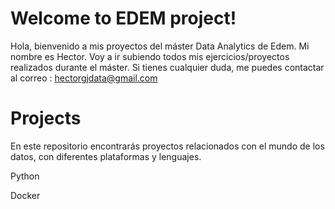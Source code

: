 # Welcome to EDEM project!

Hola, bienvenido a mis proyectos del máster Data Analytics de Edem. Mi nombre es Hector. Voy a ir subiendo todos mis ejercicios/proyectos realizados durante el máster. Si tienes cualquier duda, me puedes contactar al correo : hectorgjdata@gmail.com

# Projects

En este repositorio encontrarás proyectos relacionados con el mundo de los datos, con diferentes plataformas y lenguajes.

Python

Docker
